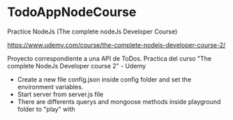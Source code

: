 # TodoAppNodeCourse

Practice NodeJs (The complete nodeJs Developer Course)

https://www.udemy.com/course/the-complete-nodejs-developer-course-2/

Proyecto correspondiente a una API de ToDos. Practica del curso "The complete NodeJs Developer course 2" - Udemy

- Create a new file config.json inside config folder and set the environment variables.
- Start server from server.js file
- There are differents querys and mongoose methods inside playground folder to "play" with
